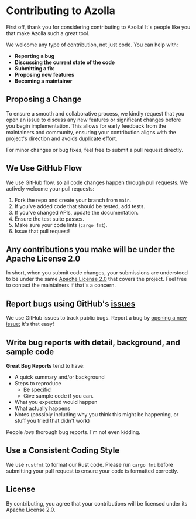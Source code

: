 # Contributing to Azolla

First off, thank you for considering contributing to Azolla! It's people like you that make Azolla such a great tool.

We welcome any type of contribution, not just code. You can help with:
*   **Reporting a bug**
*   **Discussing the current state of the code**
*   **Submitting a fix**
*   **Proposing new features**
*   **Becoming a maintainer**

## Proposing a Change

To ensure a smooth and collaborative process, we kindly request that you open an issue to discuss any new features or significant changes before you begin implementation. This allows for early feedback from the maintainers and community, ensuring your contribution aligns with the project's direction and avoids duplicate effort.

For minor changes or bug fixes, feel free to submit a pull request directly.

## We Use GitHub Flow

We use GitHub flow, so all code changes happen through pull requests. We actively welcome your pull requests:

1.  Fork the repo and create your branch from `main`.
2.  If you've added code that should be tested, add tests.
3.  If you've changed APIs, update the documentation.
4.  Ensure the test suite passes.
5.  Make sure your code lints (`cargo fmt`).
6.  Issue that pull request!

## Any contributions you make will be under the Apache License 2.0

In short, when you submit code changes, your submissions are understood to be under the same [Apache License 2.0](LICENSE) that covers the project. Feel free to contact the maintainers if that's a concern.

## Report bugs using GitHub's [issues](https://github.com/azolla-io/azolla/issues)

We use GitHub issues to track public bugs. Report a bug by [opening a new issue](https://github.com/azolla-io/azolla/issues/new); it's that easy!

## Write bug reports with detail, background, and sample code

**Great Bug Reports** tend to have:

*   A quick summary and/or background
*   Steps to reproduce
    *   Be specific!
    *   Give sample code if you can.
*   What you expected would happen
*   What actually happens
*   Notes (possibly including why you think this might be happening, or stuff you tried that didn't work)

People *love* thorough bug reports. I'm not even kidding.

## Use a Consistent Coding Style

We use `rustfmt` to format our Rust code. Please run `cargo fmt` before submitting your pull request to ensure your code is formatted correctly.

## License

By contributing, you agree that your contributions will be licensed under its Apache License 2.0.
